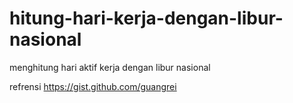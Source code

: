 # hitung-hari-kerja-dengan-libur-nasional
menghitung hari aktif kerja dengan libur nasional 


refrensi <a herf="https://gist.github.com/guangrei">https://gist.github.com/guangrei</a>
